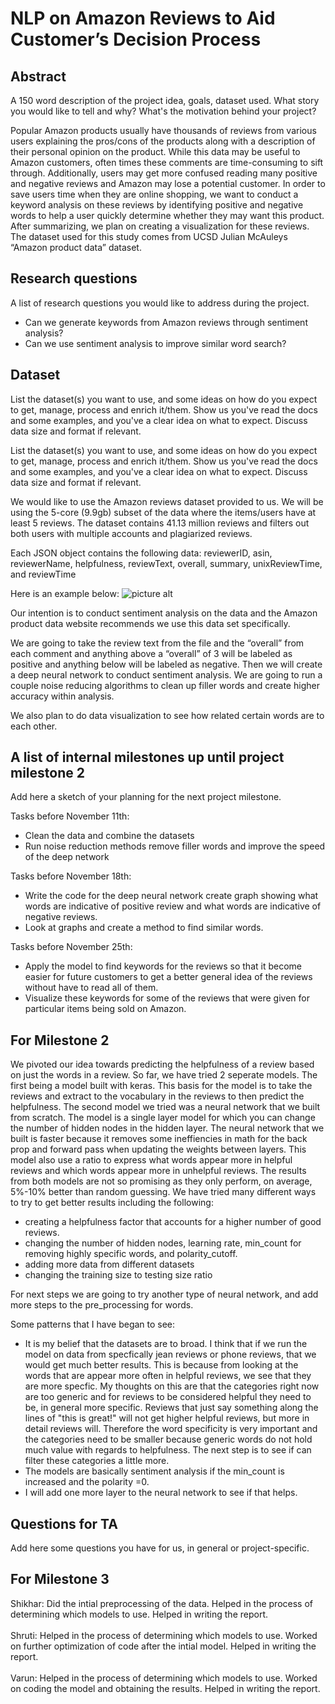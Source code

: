 # NLP on Amazon Reviews to Aid Customer’s Decision Process

## Abstract
A 150 word description of the project idea, goals, dataset used. What story you would like to tell and why? What's the motivation behind your project?

Popular Amazon products usually have thousands of reviews from various users explaining the pros/cons of the products along with a description of their personal opinion on the product. While this data may be useful to Amazon customers, often times these comments are time-consuming to sift through. Additionally, users may get more confused reading many positive and negative reviews and Amazon may lose a potential customer. In order to save users time when they are online shopping, we want to conduct a keyword analysis on these reviews by identifying positive and negative words to help a user quickly determine whether they may want this product. After summarizing, we plan on  creating a visualization for these reviews. The dataset used for this study comes from UCSD Julian McAuleys “Amazon product data” dataset.

## Research questions
A list of research questions you would like to address during the project. 

* Can we generate keywords from Amazon reviews through sentiment analysis?
* Can we use sentiment analysis to improve similar word search?

## Dataset
List the dataset(s) you want to use, and some ideas on how do you expect to get, manage, process and enrich it/them. Show us you've read the docs and some examples, and you've a clear idea on what to expect. Discuss data size and format if relevant.

List the dataset(s) you want to use, and some ideas on how do you expect to get, manage, process and enrich it/them. Show us you've read the docs and some examples, and you've a clear idea on what to expect. Discuss data size and format if relevant.

We would like to use the Amazon reviews dataset provided to us. We will be using the 5-core (9.9gb) subset of the data where the items/users have at least 5 reviews. The dataset contains 41.13 million reviews and filters out both users with multiple accounts and plagiarized reviews. 

Each JSON object contains the following data: reviewerID, asin, reviewerName, helpfulness, reviewText, overall, summary, unixReviewTime, and reviewTime

Here is an example below: 
![picture alt](https://github.com/sdhar3/ADA-Project/blob/master/example.png "example of one review")

Our intention is to conduct sentiment analysis on the data and the Amazon product data website recommends we use this data set specifically. 

We are going to take the review text from the file and the “overall” from each comment and anything above a “overall” of 3 will be labeled as positive and anything below will be labeled as negative. Then we will create a deep neural network to conduct sentiment analysis. We are going to run a couple noise reducing algorithms to clean up filler words and create higher accuracy within analysis. 

We also plan to do data visualization to see how related certain words are to each other. 

## A list of internal milestones up until project milestone 2
Add here a sketch of your planning for the next project milestone.

Tasks before November 11th:
* Clean the data and combine the datasets
* Run noise reduction methods remove filler words and improve the speed of the deep network

Tasks before November 18th:
* Write the code for the deep neural network create graph showing what words are indicative of positive review and what words are indicative of negative reviews.
* Look at graphs and create a method to find similar words.

Tasks before November 25th:
* Apply the model to find keywords for the reviews so that it become easier for future customers to get a better general idea of the reviews without have to read all of them.
* Visualize these keywords for some of the reviews that were given for particular items being sold on Amazon.

## For Milestone 2 
We pivoted our idea towards predicting the helpfulness of a review based on just the words in a review. So far, we have tried 2 seperate models. The first being a model built with keras. This basis for the model is to take the reviews and extract to the vocabulary in the reviews to then predict the helpfulness. The second model we tried was a neural network that we built from scratch. The model is a single layer model for which you can change the number of hidden nodes in the hidden layer. The neural network that we built is faster because it removes some ineffiencies in math for the back prop and forward pass when updating the weights between layers. This model also use a ratio to express what words appear more in helpful reviews and which words appear more in unhelpful reviews. The results from both models are not so promising as they only perform, on average, 5%-10% better than random guessing. We have tried many different ways to try to get better results including the following:
* creating a helpfulness factor that accounts for a higher number of good reviews.
* changing the number of hidden nodes, learning rate, min_count for removing highly specific words, and polarity_cutoff.
* adding more data from different datasets
* changing the training size to testing size ratio

For next steps we are going to try another type of neural network, and add more steps to the pre_processing for words.

Some patterns that I have began to see:
* It is my belief that the datasets are to broad. I think that if we run the model on data from specfically jean reviews or phone reviews, that we would get much better results. This is because from looking at the words that are appear more often in helpful reviews, we see that they are more specfic. My thoughts on this are that the categories right now are too generic and for reviews to be considered helpful they need to be, in general more specific. Reviews that just say something along the lines of "this is great!" will not get higher helpful reviews, but more in detail reviews will. Therefore the word specificity is very important and the categories need to be smaller because generic words do not hold much value with regards to helpfulness. The next step is to see if can filter these categories a little more.
* The models are basically sentiment analysis if the min_count is increased and the polarity =0.
* I will add one more layer to the neural network to see if that helps.

## Questions for TA
Add here some questions you have for us, in general or project-specific.

## For Milestone 3 
Shikhar: Did the intial preprocessing of the data. Helped in the process of determining which models to use. Helped in writing the report.</br></br>
Shruti: Helped in the process of determining which models to use. Worked on further optimization of code after the intial model. Helped in writing the report.</br></br>
Varun: Helped in the process of determining which models to use. Worked on coding the model and obtaining the results. Helped in writing the report.
